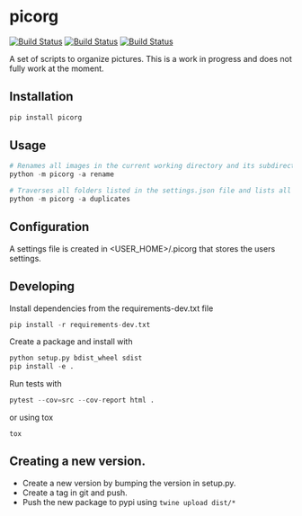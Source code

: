 # picorg
[![Build Status](https://img.shields.io/pypi/v/picorg.svg?style=flat)](https://img.shields.io/pypi/v/picorg.svg?style=flat)
[![Build Status](https://travis-ci.com/frangiz/picorg.svg?branch=master)](https://travis-ci.com/frangiz/picorg)
[![Build Status](https://img.shields.io/github/license/frangiz/picorg.svg)](https://img.shields.io/github/license/frangiz/picorg.svg)

A set of scripts to organize pictures. This is a work in progress and does not fully work at the moment.

## Installation
```python
pip install picorg
```

## Usage
```python
# Renames all images in the current working directory and its subdirectories. It tries to use the timestamp of when the image was taken from the EXIF data. If the script cannot find a suitable name for a file, it will be moved to a **NOK** folder and the filename will be printed to the console.
python -m picorg -a rename

# Traverses all folders listed in the settings.json file and lists all duplicated filenames and where to find them. Useful when using more than one root folder for your pictures.
python -m picorg -a duplicates
```

## Configuration
A settings file is created in <USER_HOME>/.picorg that stores the users settings.

## Developing
Install dependencies from the requirements-dev.txt file
```python
pip install -r requirements-dev.txt
```

Create a package and install with
```python
python setup.py bdist_wheel sdist
pip install -e .
```

Run tests with
```python
pytest --cov=src --cov-report html .
```
or using tox
```
tox
```

## Creating a new version.
* Create a new version by bumping the version in setup.py.
* Create a tag in git and push.
* Push the new package to pypi using ```twine upload dist/*```